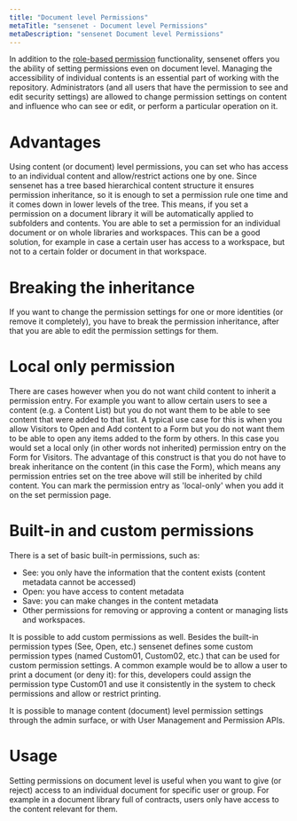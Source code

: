 ```yaml
---
title: "Document level Permissions"
metaTitle: "sensenet - Document level Permissions"
metaDescription: "sensenet Document level Permissions"
---
```


In addition to the [role-based permission](/concepts/role-based-permissions) functionality, sensenet offers you the ability of setting permissions even on document level. Managing the accessibility of individual contents is an essential part of working with the repository. Administrators (and all users that have the permission to see and edit security settings) are allowed to change permission settings on content and influence who can see or edit, or perform a particular operation on it.

# Advantages
Using content (or document) level permissions, you can set who has access to an individual content and allow/restrict actions one by one. Since sensenet has a tree based hierarchical content structure it ensures permission inheritance, so it is enough to set a permission rule one time and it comes down in lower levels of the tree. This means, if you set a permission on a document library it will be automatically applied to subfolders and contents. You are able to set a permission for an individual document or on whole libraries and workspaces.
This can be a good solution, for example in case a certain user has access to a workspace, but not to a certain folder or document in that workspace.

# Breaking the inheritance
If you want to change the permission settings for one or more identities (or remove it completely), you have to break the permission inheritance, after that you are able to edit the permission settings for them.

# Local only permission
There are cases however when you do not want child content to inherit a permission entry. For example you want to allow certain users to see a content (e.g. a Content List) but you do not want them to be able to see content that were added to that list. A typical use case for this is when you allow Visitors to Open and Add content to a Form but you do not want them to be able to open any items added to the form by others. In this case you would set a local only (in other words not inherited) permission entry on the Form for Visitors. The advantage of this construct is that you do not have to break inheritance on the content (in this case the Form), which means any permission entries set on the tree above will still be inherited by child content. You can mark the permission entry as 'local-only' when you add it on the set permission page. 

# Built-in and custom permissions
There is a set of basic built-in permissions, such as:
- See: you only have the information that the content exists (content metadata cannot be accessed)
- Open: you have access to content metadata
- Save: you can make changes in the content metadata
- Other permissions for removing or approving a content or managing lists and workspaces.

It is possible to add custom permissions as well. Besides the built-in permission types (See, Open, etc.) sensenet defines  some custom permission types (named Custom01, Custom02, etc.) that can be used for custom permission settings. A common example would be to allow a user to print a document (or deny it): for this, developers could assign the permission type Custom01 and use it consistently in the system to check permissions and allow or restrict printing.

It is possible to manage content (document) level permission settings through the admin surface, or with User Management and Permission APIs.

# Usage
Setting permissions on document level is useful when you want to give (or reject) access to an individual document for specific user or group. For example in a document library full of contracts, users only have access to the content relevant for them.
